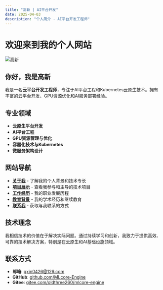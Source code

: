 ```yaml
---
title: "高新 | AI平台开发"
date: 2025-04-03
description: "个人简介 - AI平台开发工程师"
---
```


# 欢迎来到我的个人网站

![高新](/home/me.png)

## 你好，我是高新

我是一名**云平台开发工程师**，专注于AI平台工程和Kubernetes云原生技术。拥有丰富的云平台开发、GPU资源优化和AI服务部署经验。

## 专业领域

- **云原生平台开发**
- **AI平台工程**
- **GPU资源管理与优化**
- **容器化技术与Kubernetes**
- **微服务架构设计**

## 网站导航

- [**关于我**](/about/) - 了解我的个人背景和技术专长
- [**项目展示**](/projects/) - 查看我参与和主导的技术项目
- [**工作经历**](/experience/) - 我的职业发展历程
- [**教育背景**](/education/) - 我的学术经历和继续教育
- [**联系我**](/contact/) - 获取与我联系的方式

## 技术理念

我相信技术的价值在于解决实际问题。通过持续学习和创新，我致力于提供高效、可靠的技术解决方案，特别是在云原生和AI基础设施领域。

## 联系方式

- **邮箱**: gxin0426@126.com
- **GitHub**: [github.com/MLcore-Engine](https://github.com/MLcore-Engine)
- **Gitee**: [gitee.com/oldthree260/mlcore-engine](https://gitee.com/oldthree260/mlcore-engine)